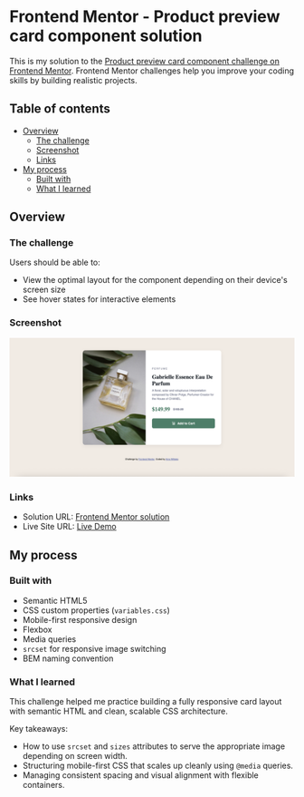 # Frontend Mentor - Product preview card component solution

This is my solution to the [Product preview card component challenge on Frontend Mentor](https://www.frontendmentor.io/challenges/product-preview-card-component-GO7UmttRfa). Frontend Mentor challenges help you improve your coding skills by building realistic projects.

## Table of contents

- [Overview](#overview)
  - [The challenge](#the-challenge)
  - [Screenshot](#screenshot)
  - [Links](#links)
- [My process](#my-process)
  - [Built with](#built-with)
  - [What I learned](#what-i-learned)

## Overview

### The challenge

Users should be able to:

- View the optimal layout for the component depending on their device's screen size
- See hover states for interactive elements

### Screenshot

![Screenshot of the solution](/images/screenshot.png)

### Links

- Solution URL: [Frontend Mentor solution](https://www.frontendmentor.io/solutions/responsive-product-card-with-clean-html-and-css-FcK5hVOecw)
- Live Site URL: [Live Demo](https://product-preview-card-component-six-sigma.vercel.app)

## My process

### Built with

- Semantic HTML5
- CSS custom properties (`variables.css`)
- Mobile-first responsive design
- Flexbox
- Media queries
- `srcset` for responsive image switching
- BEM naming convention

### What I learned

This challenge helped me practice building a fully responsive card layout with semantic HTML and clean, scalable CSS architecture.

Key takeaways:

- How to use `srcset` and `sizes` attributes to serve the appropriate image depending on screen width.
- Structuring mobile-first CSS that scales up cleanly using `@media` queries.
- Managing consistent spacing and visual alignment with flexible containers.
